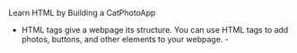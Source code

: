 Learn HTML by Building a CatPhotoApp

- HTML tags give a webpage its structure. You can use HTML tags to add photos, buttons, and other elements to your webpage. -
